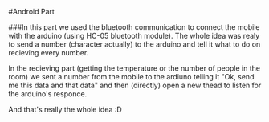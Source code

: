 #Android Part

###In this part we used the bluetooth communication to connect the mobile with the arduino (using HC-05 bluetooth module).
The whole idea was realy to send a number (character actually) to the arduino and tell it what to do on recieving every number.  

In the recieving part (getting the temperature or the number of people in the room) we sent a number from the mobile to the ardiuno telling it "Ok, send me this data and that data" and then (directly) open a new thead to listen for the arduino's responce.  

And that's really the whole idea :D
